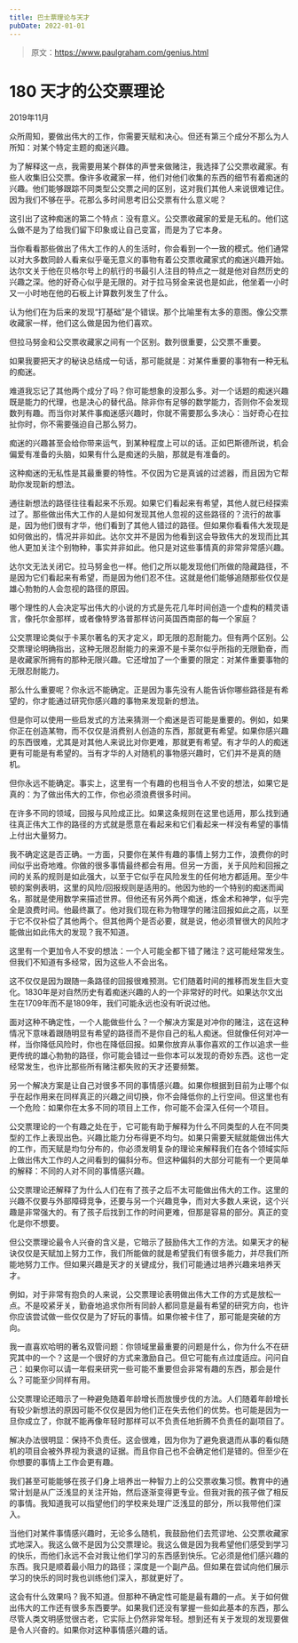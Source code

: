```yaml
---
title: 巴士票理论与天才
pubDate: 2022-01-01
---
```


> 原文：https://www.paulgraham.com/genius.html 

            
# 180 天才的公交票理论

2019年11月

众所周知，要做出伟大的工作，你需要天赋和决心。但还有第三个成分不那么为人所知：对某个特定主题的痴迷兴趣。

为了解释这一点，我需要用某个群体的声誉来做赌注，我选择了公交票收藏家。有些人收集旧公交票。像许多收藏家一样，他们对他们收集的东西的细节有着痴迷的兴趣。他们能够跟踪不同类型公交票之间的区别，这对我们其他人来说很难记住。因为我们不够在乎。花那么多时间思考旧公交票有什么意义呢？

这引出了这种痴迷的第二个特点：没有意义。公交票收藏家的爱是无私的。他们这么做不是为了给我们留下印象或让自己变富，而是为了它本身。

当你看看那些做出了伟大工作的人的生活时，你会看到一个一致的模式。他们通常以对大多数同龄人看来似乎毫无意义的事物有着公交票收藏家式的痴迷兴趣开始。达尔文关于他在贝格尔号上的航行的书最引人注目的特点之一就是他对自然历史的兴趣之深。他的好奇心似乎是无限的。对于拉马努金来说也是如此，他坐着一小时又一小时地在他的石板上计算数列发生了什么。

认为他们在为后来的发现“打基础”是个错误。那个比喻里有太多的意图。像公交票收藏家一样，他们这么做是因为他们喜欢。

但拉马努金和公交票收藏家之间有一个区别。数列很重要，公交票不重要。

如果我要把天才的秘诀总结成一句话，那可能就是：对某件重要的事物有一种无私的痴迷。

难道我忘记了其他两个成分了吗？你可能想象的没那么多。对一个话题的痴迷兴趣既是能力的代理，也是决心的替代品。除非你有足够的数学能力，否则你不会发现数列有趣。而当你对某件事痴迷感兴趣时，你就不需要那么多决心：当好奇心在拉扯你时，你不需要强迫自己那么努力。

痴迷的兴趣甚至会给你带来运气，到某种程度上可以的话。正如巴斯德所说，机会偏爱有准备的头脑，如果有什么是痴迷的头脑，那就是有准备的。

这种痴迷的无私性是其最重要的特性。不仅因为它是真诚的过滤器，而且因为它帮助你发现新的想法。

通往新想法的路径往往看起来不乐观。如果它们看起来有希望，其他人就已经探索过了。那些做出伟大工作的人是如何发现其他人忽视的这些路径的？流行的故事是，因为他们很有才华，他们看到了其他人错过的路径。但如果你看看伟大发现是如何做出的，情况并非如此。达尔文并不是因为他看到这会导致伟大的发现而比其他人更加关注个别物种，事实并非如此。他只是对这些事情真的非常非常感兴趣。

达尔文无法关闭它。拉马努金也一样。他们之所以能发现他们所做的隐藏路径，不是因为它们看起来有希望，而是因为他们忍不住。这就是他们能够追随那些仅仅是雄心勃勃的人会忽视的路径的原因。

哪个理性的人会决定写出伟大的小说的方式是先花几年时间创造一个虚构的精灵语言，像托尔金那样，或者像特罗洛普那样访问英国西南部的每一个家庭？

公交票理论类似于卡莱尔著名的天才定义，即无限的忍耐能力。但有两个区别。公交票理论明确指出，这种无限忍耐能力的来源不是卡莱尔似乎所指的无限勤奋，而是收藏家所拥有的那种无限兴趣。它还增加了一个重要的限定：对某件重要事物的无限忍耐能力。

那么什么重要呢？你永远不能确定。正是因为事先没有人能告诉你哪些路径是有希望的，你才能通过研究你感兴趣的事物来发现新的想法。

但是你可以使用一些启发式的方法来猜测一个痴迷是否可能是重要的。例如，如果你正在创造某物，而不仅仅是消费别人创造的东西，那就更有希望。如果你感兴趣的东西很难，尤其是对其他人来说比对你更难，那就更有希望。有才华的人的痴迷更有可能是有希望的。当有才华的人对随机的事物感兴趣时，它们并不是真的随机。

但你永远不能确定。事实上，这里有一个有趣的也相当令人不安的想法，如果它是真的：为了做出伟大的工作，你也必须浪费很多时间。

在许多不同的领域，回报与风险成正比。如果这条规则在这里也适用，那么找到通往真正伟大工作的路径的方式就是愿意在看起来和它们看起来一样没有希望的事情上付出大量努力。

我不确定这是否正确。一方面，只要你在某件有趣的事情上努力工作，浪费你的时间似乎出奇地难。你做的很多事情最终都会有用。但另一方面，关于风险和回报之间的关系的规则是如此强大，以至于它似乎在风险发生的任何地方都适用。至少牛顿的案例表明，这里的风险/回报规则是适用的。他因为他的一个特别的痴迷而闻名，那就是使用数学来描述世界。但他还有另外两个痴迷，炼金术和神学，似乎完全是浪费时间。他最终赢了。他对我们现在称为物理学的赌注回报如此之高，以至于它不仅补偿了其他两个。但其他两个是否必要，就是说，他必须冒很大的风险才能做出如此伟大的发现？我不知道。

这里有一个更加令人不安的想法：一个人可能全都下错了赌注？这可能经常发生。但我们不知道有多经常，因为这些人不会出名。

这不仅仅是因为跟随一条路径的回报很难预测。它们随着时间的推移而发生巨大变化。1830年是对自然历史有着痴迷兴趣的人的一个非常好的时代。如果达尔文出生在1709年而不是1809年，我们可能永远也没有听说过他。

面对这种不确定性，一个人能做些什么？一个解决方案是对冲你的赌注，这在这种情况下意味着跟随明显有希望的路径而不是你自己的私人痴迷。但就像任何对冲一样，当你降低风险时，你也在降低回报。如果你放弃从事你喜欢的工作以追求一些更传统的雄心勃勃的路径，你可能会错过一些你本可以发现的奇妙东西。这也一定经常发生，也许比那些所有赌注都失败的天才还要频繁。

另一个解决方案是让自己对很多不同的事情感兴趣。如果你根据到目前为止哪个似乎在起作用来在同样真正的兴趣之间切换，你不会降低你的上行空间。但这里也有一个危险：如果你在太多不同的项目上工作，你可能不会深入任何一个项目。

公交票理论的一个有趣之处在于，它可能有助于解释为什么不同类型的人在不同类型的工作上表现出色。兴趣比能力分布得更不均匀。如果只需要天赋就能做出伟大的工作，而天赋是均匀分布的，你必须发明复杂的理论来解释我们在各个领域实际上做出伟大工作的人之间看到的偏斜分布。但这种偏斜的大部分可能有一个更简单的解释：不同的人对不同的事情感兴趣。

公交票理论还解释了为什么人们在有了孩子之后不太可能做出伟大的工作。这里的兴趣不仅要与外部障碍竞争，还要与另一个兴趣竞争，而对大多数人来说，这个兴趣是非常强大的。有了孩子后找到工作的时间更难，但那是容易的部分。真正的变化是你不想要。

但公交票理论最令人兴奋的含义是，它暗示了鼓励伟大工作的方法。如果天才的秘诀仅仅是天赋加上努力工作，我们所能做的就是希望我们有很多能力，并尽我们所能地努力工作。但如果兴趣是天才的关键成分，我们可能通过培养兴趣来培养天才。

例如，对于非常有抱负的人来说，公交票理论表明做出伟大工作的方式是放松一点。不是咬紧牙关，勤奋地追求你所有同龄人都同意是最有希望的研究方向，也许你应该尝试做一些仅仅是为了好玩的事情。如果你被卡住了，那可能是突破的方向。

我一直喜欢哈明的著名双管问题：你领域里最重要的问题是什么，你为什么不在研究其中的一个？这是一个很好的方式来激励自己。但它可能有点过度适应。问问自己：如果你可以请一年假来研究一些可能不重要但会非常有趣的东西，那会是什么？可能至少同样有用。

公交票理论还暗示了一种避免随着年龄增长而放慢步伐的方法。人们随着年龄增长有较少新想法的原因可能不仅仅是因为他们正在失去他们的优势。也可能是因为一旦你成立了，你就不能再像年轻时那样可以不负责任地折腾不负责任的副项目了。

解决办法很明显：保持不负责任。这会很难，因为你为了避免衰退而从事的看似随机的项目会被外界视为衰退的证据。而且你自己也不会确定他们是错的。但至少在你想要的事情上工作会更有趣。

我们甚至可能能够在孩子们身上培养出一种智力上的公交票收集习惯。教育中的通常计划是从广泛浅显的关注开始，然后逐渐变得更专业。但我对我的孩子做了相反的事情。我知道我可以指望他们的学校来处理广泛浅显的部分，所以我带他们深入。

当他们对某件事情感兴趣时，无论多么随机，我鼓励他们去荒谬地、公交票收藏家式地深入。我这么做不是因为公交票理论。我这么做是因为我希望他们感受到学习的快乐，而他们永远不会对我让他们学习的东西感到快乐。它必须是他们感兴趣的东西。我只是顺着最小阻力的路径；深度是一个副产品。但如果在尝试向他们展示学习的快乐的同时我也训练他们深入，那就更好了。

这会有什么效果吗？我不知道。但那种不确定性可能是最有趣的一点。关于如何做出伟大的工作还有很多东西要学。如果我们还没有掌握一些如此基本的东西，那么尽管人类文明感觉很古老，它实际上仍然非常年轻。想到还有关于发现的发现要做是令人兴奋的。如果你对这种事情感兴趣的话。
